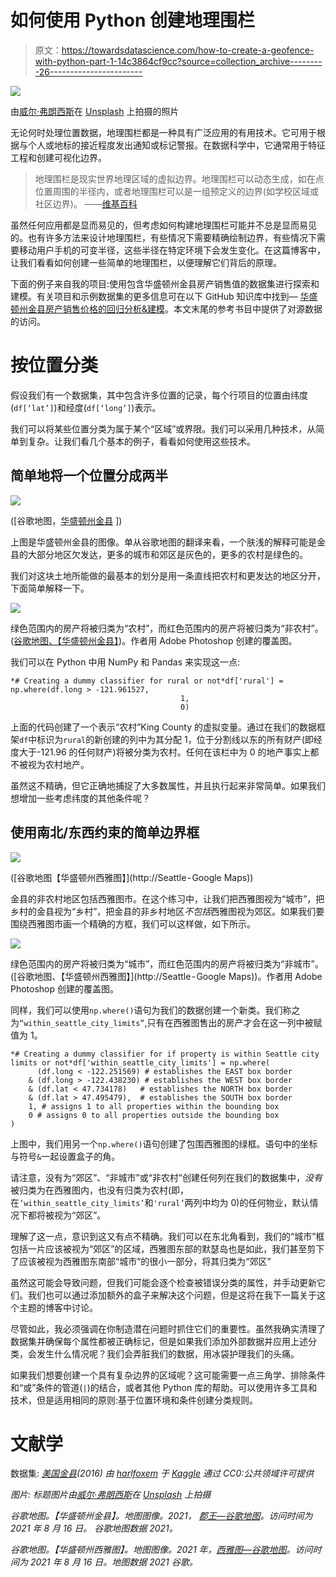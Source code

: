 # 如何使用 Python 创建地理围栏

> 原文：<https://towardsdatascience.com/how-to-create-a-geofence-with-python-part-1-14c3864cf9cc?source=collection_archive---------26----------------------->

![](img/23eb3560eeab3003dd87c70630e0f0d8.png)

由[威尔·弗朗西斯](https://unsplash.com/@willfrancis?utm_source=unsplash&utm_medium=referral&utm_content=creditCopyText)在 [Unsplash](https://unsplash.com/photos/Rm3nWQiDTzg) 上拍摄的照片

无论何时处理位置数据，地理围栏都是一种具有广泛应用的有用技术。它可用于根据与个人或地标的接近程度发出通知或标记警报。在数据科学中，它通常用于特征工程和创建可视化边界。

> 地理围栏是现实世界地理区域的虚拟边界。地理围栏可以动态生成，如在点位置周围的半径内，或者地理围栏可以是一组预定义的边界(如学校区域或社区边界)。
> ——[维基百科](https://en.wikipedia.org/wiki/Geo-fence)

虽然任何应用都是显而易见的，但考虑如何构建地理围栏可能并不总是显而易见的。也有许多方法来设计地理围栏，有些情况下需要精确绘制边界，有些情况下需要移动用户手机的可变半径，这些半径在特定环境下会发生变化。在这篇博客中，让我们看看如何创建一些简单的地理围栏，以便理解它们背后的原理。

下面的例子来自我的项目:使用包含华盛顿州金县房产销售值的数据集进行探索和建模。有关项目和示例数据集的更多信息可在以下 GitHub 知识库中找到— [华盛顿州金县房产销售价格的回归分析&建模](https://github.com/mike-flanagan/king_county_property_values_analysis_predictive_model)。本文末尾的参考书目中提供了对源数据的访问。

# 按位置分类

假设我们有一个数据集，其中包含许多位置的记录，每个行项目的位置由纬度(`df[‘lat’]`)和经度(`df[‘long’]`)表示。

我们可以将某些位置分类为属于某个“区域”或界限。我们可以采用几种技术，从简单到复杂。让我们看几个基本的例子，看看如何使用这些技术。

## 简单地将一个位置分成两半

![](img/6540f07a9fcdd303d7633ccd26512ca4.png)

([谷歌地图，[华盛顿州金县](https://www.google.com/maps/place/King+County,+WA/@47.4282897,-121.8350851,9.15z/data=!4m5!3m4!1s0x54905c8c832d7837:0xe280ab6b8b64e03e!8m2!3d47.5480339!4d-121.9836029) ])

上图是华盛顿州金县的图像。单从谷歌地图的翻译来看，一个肤浅的解释可能是金县的大部分地区欠发达，更多的城市和郊区是灰色的，更多的农村是绿色的。

我们对这块土地所能做的最基本的划分是用一条直线把农村和更发达的地区分开，下面简单解释一下。

![](img/9202c17992b347000a93ade82fba1126.png)

绿色范围内的房产将被归类为“农村”，而红色范围内的房产将被归类为“非农村”。([谷歌地图、【华盛顿州金县】](https://www.google.com/maps/place/King+County,+WA/@47.4282897,-121.8350851,9.15z/data=!4m5!3m4!1s0x54905c8c832d7837:0xe280ab6b8b64e03e!8m2!3d47.5480339!4d-121.9836029))。作者用 Adobe Photoshop 创建的覆盖图。

我们可以在 Python 中用 NumPy 和 Pandas 来实现这一点:

```
*# Creating a dummy classifier for rural or not*df['rural'] = np.where(df.long > -121.961527, 
                                      1, 
                                      0)
```

上面的代码创建了一个表示“农村”King County 的虚拟变量。通过在我们的数据框架`df`中标识为`rural`的新创建的列中为其分配 1，位于分割线以东的所有财产(即经度大于-121.96 的任何财产)将被分类为农村。任何在该栏中为 0 的地产事实上都不被视为农村地产。

虽然这不精确，但它正确地捕捉了大多数属性，并且执行起来非常简单。如果我们想增加一些考虑纬度的其他条件呢？

## 使用南北/东西约束的简单边界框

![](img/a41af778c157826e3f1c95f63e879739.png)

([谷歌地图【华盛顿州西雅图】](http://Seattle - Google Maps))

金县的非农村地区包括西雅图市。在这个练习中，让我们把西雅图视为“城市”，把乡村的金县视为“乡村”，把金县的非乡村地区*不包括*西雅图视为郊区。如果我们要围绕西雅图市画一个精确的方框，我们可以这样做，如下所示。

![](img/968ca95c32569950ea575484cc0059e5.png)

绿色范围内的房产将被归类为“城市”，而红色范围内的房产将被归类为“非城市”。([谷歌地图、【华盛顿州西雅图】](http://Seattle - Google Maps))。作者用 Adobe Photoshop 创建的覆盖图。

同样，我们可以使用`np.where()`语句为我们的数据创建一个新类。我们称之为`“within_seattle_city_limits”`,只有在西雅图售出的房产才会在这一列中被赋值为 1。

```
*# Creating a dummy classifier for if property is within Seattle city limits or not*df['within_seattle_city_limits'] = np.where(
      (df.long < -122.251569) # establishes the EAST box border
    & (df.long > -122.438230) # establishes the WEST box border
    & (df.lat < 47.734178)   # establishes the NORTH box border
    & (df.lat > 47.495479),  # establishes the SOUTH box border
    1, # assigns 1 to all properties within the bounding box
    0 # assigns 0 to all properties outside the bounding box
)
```

上图中，我们用另一个`np.where()`语句创建了包围西雅图的绿框。语句中的坐标与符号`&`一起设置盒子的角。

请注意，没有为“郊区”、“非城市”或“非农村”创建任何列在我们的数据集中，*没有*被归类为在西雅图内，也没有归类为农村(即，在`‘within_seattle_city_limits’`和`'rural’`两列中均为 0)的任何物业，默认情况下都将被视为“郊区”。

理解了这一点，意识到这又有点不精确。我们可以在东北角看到，我们的“城市”框包括一片应该被视为“郊区”的区域，西雅图东部的默瑟岛也是如此，我们甚至剪下了应该被视为西雅图东南部“城市”的很小一部分，将其归类为“郊区”

虽然这可能会导致问题，但我们可能会逐个检查被错误分类的属性，并手动更新它们。我们也可以通过添加额外的盒子来解决这个问题，但是这将在我下一篇关于这个主题的博客中讨论。

尽管如此，我必须强调在你制造潜在问题时抓住它们的重要性。虽然我确实清理了数据集并确保每个属性都被正确标记，但是如果我们添加外部数据并应用上述分类，会发生什么情况呢？我们会弄脏我们的数据，用冰袋护理我们的头痛。

如果我们想要创建一个具有复杂边界的区域呢？这可能需要一点三角学、排除条件和“或”条件的管道(`|`)的结合，或者其他 Python 库的帮助。可以使用许多工具和技术，但是适用相同的原则:基于位置环境和条件创建分类规则。

# 文献学

数据集:
[*美国金县*](https://www.kaggle.com/harlfoxem/housesalesprediction)*(2016)
由 [harlfoxem](https://www.kaggle.com/harlfoxem) 于 [Kaggle](https://www.kaggle.com/) 通过 CC0:公共领域许可提供*

*图片:
标题图片由[威尔·弗朗西斯](https://unsplash.com/@willfrancis?utm_source=unsplash&utm_medium=referral&utm_content=creditCopyText)在 [Unsplash](https://unsplash.com/photos/Rm3nWQiDTzg) 上拍摄*

*谷歌地图。【华盛顿州金县】。地图图像。2021，
[郡王—谷歌地图](https://www.google.com/maps/place/King+County,+WA/@47.4282897,-121.8350851,9.15z/data=!4m5!3m4!1s0x54905c8c832d7837:0xe280ab6b8b64e03e!8m2!3d47.5480339!4d-121.9836029)。访问时间为 2021 年 8 月 16 日。
谷歌地图数据 2021。*

*谷歌地图。【华盛顿州西雅图】。地图图像。2021 年，[西雅图—谷歌地图](https://www.google.com/maps/place/Seattle,+WA/@47.6170542,-122.3300952,10.6z/data=!4m5!3m4!1s0x5490102c93e83355:0x102565466944d59a!8m2!3d47.6062095!4d-122.3320708)。访问时间为 2021 年 8 月 16 日。地图数据 2021 谷歌。*